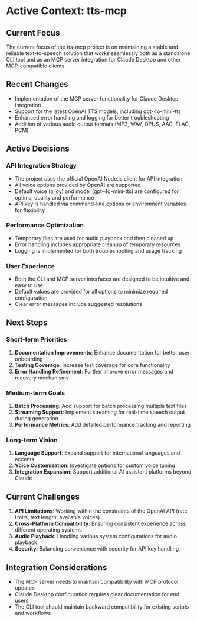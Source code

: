 # Active Context: tts-mcp

## Current Focus
The current focus of the tts-mcp project is on maintaining a stable and reliable text-to-speech solution that works seamlessly both as a standalone CLI tool and as an MCP server integration for Claude Desktop and other MCP-compatible clients.

## Recent Changes
- Implementation of the MCP server functionality for Claude Desktop integration
- Support for the latest OpenAI TTS models, including gpt-4o-mini-tts
- Enhanced error handling and logging for better troubleshooting
- Addition of various audio output formats (MP3, WAV, OPUS, AAC, FLAC, PCM)

## Active Decisions

### API Integration Strategy
- The project uses the official OpenAI Node.js client for API integration
- All voice options provided by OpenAI are supported
- Default voice (alloy) and model (gpt-4o-mini-tts) are configured for optimal quality and performance
- API key is handled via command-line options or environment variables for flexibility

### Performance Optimization
- Temporary files are used for audio playback and then cleaned up
- Error handling includes appropriate cleanup of temporary resources
- Logging is implemented for both troubleshooting and usage tracking

### User Experience
- Both the CLI and MCP server interfaces are designed to be intuitive and easy to use
- Default values are provided for all options to minimize required configuration
- Clear error messages include suggested resolutions

## Next Steps

### Short-term Priorities
1. **Documentation Improvements**: Enhance documentation for better user onboarding
2. **Testing Coverage**: Increase test coverage for core functionality
3. **Error Handling Refinement**: Further improve error messages and recovery mechanisms

### Medium-term Goals
1. **Batch Processing**: Add support for batch processing multiple text files
2. **Streaming Support**: Implement streaming for real-time speech output during generation
3. **Performance Metrics**: Add detailed performance tracking and reporting

### Long-term Vision
1. **Language Support**: Expand support for international languages and accents
2. **Voice Customization**: Investigate options for custom voice tuning
3. **Integration Expansion**: Support additional AI assistant platforms beyond Claude

## Current Challenges
1. **API Limitations**: Working within the constraints of the OpenAI API (rate limits, text length, available voices)
2. **Cross-Platform Compatibility**: Ensuring consistent experience across different operating systems
3. **Audio Playback**: Handling various system configurations for audio playback
4. **Security**: Balancing convenience with security for API key handling

## Integration Considerations
- The MCP server needs to maintain compatibility with MCP protocol updates
- Claude Desktop configuration requires clear documentation for end users
- The CLI tool should maintain backward compatibility for existing scripts and workflows

